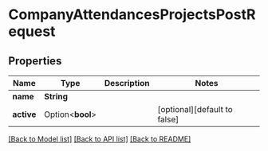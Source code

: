 # CompanyAttendancesProjectsPostRequest

## Properties

Name | Type | Description | Notes
------------ | ------------- | ------------- | -------------
**name** | **String** |  | 
**active** | Option<**bool**> |  | [optional][default to false]

[[Back to Model list]](../README.md#documentation-for-models) [[Back to API list]](../README.md#documentation-for-api-endpoints) [[Back to README]](../README.md)


